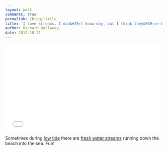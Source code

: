 ```yaml
---
layout: post
comments: true
permalink: /blog/:title
title: 'I love streams. I don&#39;t know why, but I think they&#39;re brilliant. #video'
author: Richard Dallaway
date: 2012-10-21
---
```


<iframe src="//player.vimeo.com/video/76752156" width="500" height="281" frameborder="0" webkitallowfullscreen="webkitallowfullscreen" mozallowfullscreen="mozallowfullscreen" allowfullscreen="allowfullscreen"></iframe>

Sometimes during [low tide](https://twitter.com/brightontide) there are [fresh water streams](http://www.southdowns.gov.uk/learning/themes-to-study/landscape/water/the-water-cycle) running down the beach into the sea. Fun!

